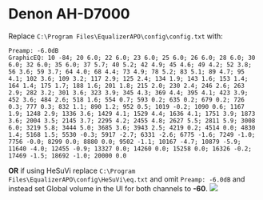 # Denon AH-D7000
Replace `C:\Program Files\EqualizerAPO\config\config.txt` with:
```
Preamp: -6.0dB
GraphicEQ: 10 -84; 20 6.0; 22 6.0; 23 6.0; 25 6.0; 26 6.0; 28 6.0; 30 6.0; 32 6.0; 35 6.0; 37 5.7; 40 5.2; 42 4.9; 45 4.6; 49 4.2; 52 3.8; 56 3.6; 59 3.7; 64 4.0; 68 4.4; 73 4.9; 78 5.2; 83 5.1; 89 4.7; 95 4.1; 102 3.6; 109 3.2; 117 2.9; 125 2.4; 134 1.9; 143 1.6; 153 1.4; 164 1.4; 175 1.7; 188 1.6; 201 1.8; 215 2.0; 230 2.4; 246 2.6; 263 2.9; 282 3.2; 301 3.6; 323 3.9; 345 4.3; 369 4.4; 395 4.1; 423 3.9; 452 3.6; 484 2.6; 518 1.6; 554 0.7; 593 0.2; 635 0.2; 679 0.2; 726 0.3; 777 0.3; 832 1.1; 890 1.2; 952 0.5; 1019 -0.2; 1090 0.6; 1167 1.9; 1248 2.9; 1336 3.6; 1429 4.1; 1529 4.4; 1636 4.1; 1751 3.9; 1873 3.6; 2004 3.5; 2145 3.7; 2295 4.2; 2455 4.8; 2627 5.5; 2811 5.9; 3008 6.0; 3219 5.8; 3444 5.0; 3685 3.6; 3943 2.5; 4219 0.2; 4514 0.0; 4830 1.4; 5168 1.5; 5530 -0.3; 5917 -2.7; 6331 -2.6; 6775 -1.6; 7249 -1.0; 7756 -0.0; 8299 0.0; 8880 0.0; 9502 -1.1; 10167 -4.7; 10879 -5.9; 11640 -4.0; 12455 -0.9; 13327 0.0; 14260 0.0; 15258 0.0; 16326 -0.2; 17469 -1.5; 18692 -1.0; 20000 0.0
```
**OR** if using HeSuVi replace `C:\Program Files\EqualizerAPO\config\HeSuVi\eq.txt` and omit `Preamp: -6.0dB` and instead set Global volume in the UI for both channels to **-60**.
![](https://raw.githubusercontent.com/jaakkopasanen/AutoEq/master/results/Sonoma%20Model%20One/innerfidelity/onear/Denon%20AH-D7000/Denon%20AH-D7000.png)